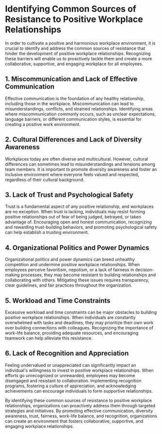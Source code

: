Identifying Common Sources of Resistance to Positive Workplace Relationships
=======================================================================================

In order to cultivate a positive and harmonious workplace environment, it is crucial to identify and address the common sources of resistance that hinder the development of positive workplace relationships. Recognizing these barriers will enable us to proactively tackle them and create a more collaborative, supportive, and engaging workplace for all employees.

1\. Miscommunication and Lack of Effective Communication
-------------------------------------------------------

Effective communication is the foundation of any healthy relationship, including those in the workplace. Miscommunication can lead to misunderstandings, conflicts, and strained relationships. Identifying areas where miscommunication commonly occurs, such as unclear expectations, language barriers, or different communication styles, is essential for creating a positive work environment.

2\. Cultural Differences and Lack of Diversity Awareness
-------------------------------------------------------

Workplaces today are often diverse and multicultural. However, cultural differences can sometimes lead to misunderstandings and tensions among team members. It is important to promote diversity awareness and foster an inclusive environment where everyone feels valued and respected, regardless of their cultural background.

3\. Lack of Trust and Psychological Safety
-----------------------------------------

Trust is a fundamental aspect of any positive relationship, and workplaces are no exception. When trust is lacking, individuals may resist forming positive relationships out of fear of being judged, betrayed, or taken advantage of. Encouraging open and honest communication, recognizing and rewarding trust-building behaviors, and promoting psychological safety can help establish a trusting environment.

4\. Organizational Politics and Power Dynamics
---------------------------------------------

Organizational politics and power dynamics can breed unhealthy competition and undermine positive workplace relationships. When employees perceive favoritism, nepotism, or a lack of fairness in decision-making processes, they may become resistant to building relationships and collaborating with others. Mitigating these issues requires transparency, clear guidelines, and fair practices throughout the organization.

5\. Workload and Time Constraints
--------------------------------

Excessive workload and time constraints can be major obstacles to building positive workplace relationships. When individuals are constantly overwhelmed with tasks and deadlines, they may prioritize their own work over building connections with colleagues. Recognizing the importance of work-life balance, providing adequate resources, and encouraging teamwork can help alleviate this resistance.

6\. Lack of Recognition and Appreciation
---------------------------------------

Feeling undervalued or unappreciated can significantly impact an individual's willingness to invest in positive workplace relationships. When efforts go unrecognized or unrewarded, employees may become disengaged and resistant to collaboration. Implementing recognition programs, fostering a culture of appreciation, and acknowledging achievements can encourage individuals to form supportive relationships.

By identifying these common sources of resistance to positive workplace relationships, organizations can proactively address them through targeted strategies and initiatives. By promoting effective communication, diversity awareness, trust, fairness, work-life balance, and recognition, organizations can create an environment that fosters collaborative, supportive, and engaging workplace relationships.
